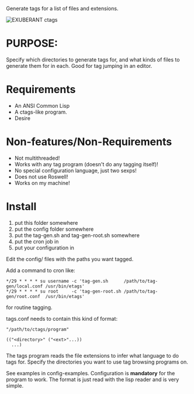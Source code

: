 Generate tags for a list of files and extensions.

![EXUBERANT ctags](https://therealtruex.com/static/ctags.webp)

# PURPOSE:
Specify which directories to generate tags for, and what kinds of files
to generate them for in each. Good for tag jumping in an editor.

# Requirements
- An ANSI Common Lisp
- A ctags-like program.
- Desire

# Non-features/Non-Requirements
- Not multithreaded!
- Works with any tag program (doesn't do any tagging itself)!
- No special configuration language, just two sexps!
- Does not use Roswell!
- Works on my machine!

# Install

1. put this folder somewhere
2. put the config folder somewhere
3. put the tag-gen.sh and tag-gen-root.sh somewhere
4. put the cron job in
5. put your configuration in

Edit the config/ files with the paths you want tagged.

Add a command to cron like:
```
*/29 * * * * su username -c 'tag-gen.sh      /path/to/tag-gen/local.conf /usr/bin/etags'
*/29 * * * * su root     -c 'tag-gen-root.sh /path/to/tag-gen/root.conf  /usr/bin/etags'
```
for routine tagging.

tags.conf needs to contain this kind of format:
```
"/path/to/ctags/program"

(("<directory>" ("<ext>"...))
  ...)
```
The tags program reads the file extensions to infer what language to do tags for. Specify the directories you want to
use tag browsing programs on.


See examples in config-examples. Configuration is **mandatory** for the
program to work. The format is just read with the lisp reader and is
very simple. 
